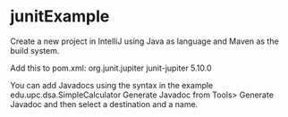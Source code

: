 # junitExample

Create a new project in IntelliJ using Java as language and Maven as the build system.

Add this to pom.xml:
<dependencies>
            <dependency>
                    <groupId>org.junit.jupiter</groupId>
                    <artifactId>junit-jupiter</artifactId>
                    <version>5.10.0</version>
            </dependency>
    </dependencies>


You can add Javadocs using the syntax in the example edu.upc.dsa.SimpleCalculator
Generate Javadoc from Tools> Generate Javadoc and then select a destination and a name.